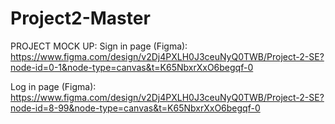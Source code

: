 # Project2-Master
PROJECT MOCK UP:
Sign in page (Figma): https://www.figma.com/design/v2Dj4PXLH0J3ceuNyQ0TWB/Project-2-SE?node-id=0-1&node-type=canvas&t=K65NbxrXxO6begqf-0



Log in page (Figma): https://www.figma.com/design/v2Dj4PXLH0J3ceuNyQ0TWB/Project-2-SE?node-id=8-99&node-type=canvas&t=K65NbxrXxO6begqf-0
